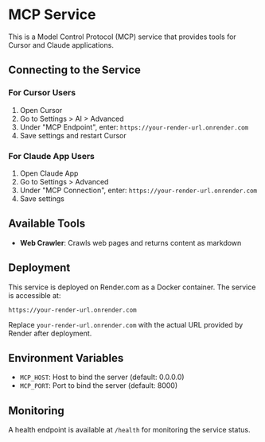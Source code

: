 # MCP Service

This is a Model Control Protocol (MCP) service that provides tools for Cursor and Claude applications.

## Connecting to the Service

### For Cursor Users

1. Open Cursor
2. Go to Settings > AI > Advanced
3. Under "MCP Endpoint", enter: `https://your-render-url.onrender.com`
4. Save settings and restart Cursor

### For Claude App Users

1. Open Claude App
2. Go to Settings > Advanced
3. Under "MCP Connection", enter: `https://your-render-url.onrender.com`
4. Save settings

## Available Tools

- **Web Crawler**: Crawls web pages and returns content as markdown

## Deployment

This service is deployed on Render.com as a Docker container. The service is accessible at:

```
https://your-render-url.onrender.com
```

Replace `your-render-url.onrender.com` with the actual URL provided by Render after deployment.

## Environment Variables

- `MCP_HOST`: Host to bind the server (default: 0.0.0.0)
- `MCP_PORT`: Port to bind the server (default: 8000)

## Monitoring

A health endpoint is available at `/health` for monitoring the service status. 

